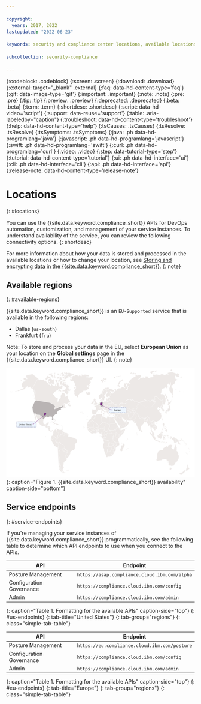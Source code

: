 ```yaml
---

copyright:
  years: 2017, 2022
lastupdated: "2022-06-23"

keywords: security and compliance center locations, available locations, scc endpoints, security and compliance center endpoints, regions, scc regions

subcollection: security-compliance

---
```


{:codeblock: .codeblock}
{:screen: .screen}
{:download: .download}
{:external: target="_blank" .external}
{:faq: data-hd-content-type='faq'}
{:gif: data-image-type='gif'}
{:important: .important}
{:note: .note}
{:pre: .pre}
{:tip: .tip}
{:preview: .preview}
{:deprecated: .deprecated}
{:beta: .beta}
{:term: .term}
{:shortdesc: .shortdesc}
{:script: data-hd-video='script'}
{:support: data-reuse='support'}
{:table: .aria-labeledby="caption"}
{:troubleshoot: data-hd-content-type='troubleshoot'}
{:help: data-hd-content-type='help'}
{:tsCauses: .tsCauses}
{:tsResolve: .tsResolve}
{:tsSymptoms: .tsSymptoms}
{:java: .ph data-hd-programlang='java'}
{:javascript: .ph data-hd-programlang='javascript'}
{:swift: .ph data-hd-programlang='swift'}
{:curl: .ph data-hd-programlang='curl'}
{:video: .video}
{:step: data-tutorial-type='step'}
{:tutorial: data-hd-content-type='tutorial'}
{:ui: .ph data-hd-interface='ui'}
{:cli: .ph data-hd-interface='cli'}
{:api: .ph data-hd-interface='api'}
{:release-note: data-hd-content-type='release-note'}

# Locations
{: #locations}

You can use the {{site.data.keyword.compliance_short}} APIs for DevOps automation, customization, and management of your service instances. To understand availability of the service, you can review the following connectivity options.
{: shortdesc}

For more information about how your data is stored and processed in the available locations or how to change your location, see [Storing and encrypting data in the {{site.data.keyword.compliance_short}}](/docs/security-compliance?topic=security-compliance-mng-data).
{: note}


## Available regions
{: #available-regions}

{{site.data.keyword.compliance_short}} is an `EU-Supported` service that is available in the following regions:

- Dallas (`us-south`)
- Frankfurt (`fra`)

Note: To store and process your data in the EU, select **European Union** as your location on the **Global settings** page in the {{site.data.keyword.compliance_short}} UI.
{: note}

![Visual representation of the availability of the service. The image is a map with pin points in the locations in which the service is available. If you are unable to view this image, see the table in the service endpoints section for a complete list.](../images/world-map.svg){: caption="Figure 1. {{site.data.keyword.compliance_short}} availability" caption-side="bottom"}


## Service endpoints
{: #service-endpoints}

If you're managing your service instances of {{site.data.keyword.compliance_short}} programmatically, see the following table to determine which API endpoints to use when you connect to the APIs. 

| API | Endpoint  |
|--------|-----------|
| Posture Management | `https://asap.compliance.cloud.ibm.com/alpha`|
| Configuration Governance | `https://compliance.cloud.ibm.com/config`|
| Admin | `https://compliance.cloud.ibm.com/admin` |
{: caption="Table 1. Formatting for the available APIs" caption-side="top"}
{: #us-endpoints}
{: tab-title="United States"}
{: tab-group="regions"}
{: class="simple-tab-table"}

| API | Endpoint  |
|--------|-----------|
| Posture Management | `https://eu.compliance.cloud.ibm.com/posture`|
| Configuration Governance | `https://compliance.cloud.ibm.com/config`|
| Admin | `https://compliance.cloud.ibm.com/admin` |
{: caption="Table 1. Formatting for the available APIs" caption-side="top"}
{: #eu-endpoints}
{: tab-title="Europe"}
{: tab-group="regions"}
{: class="simple-tab-table"}
